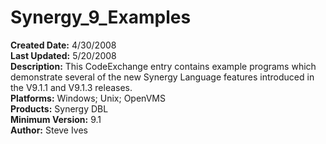 # Synergy_9_Examples<br />
**Created Date:** 4/30/2008<br />
**Last Updated:** 5/20/2008<br />
**Description:** This CodeExchange entry contains example programs which demonstrate several of the new Synergy Language features introduced in the V9.1.1 and V9.1.3 releases.<br />
**Platforms:** Windows; Unix; OpenVMS<br />
**Products:** Synergy DBL<br />
**Minimum Version:** 9.1<br />
**Author:** Steve Ives

